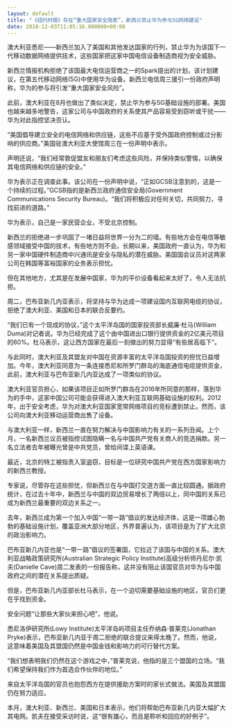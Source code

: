```yaml
---
layout: default
title: "《纽约时报》存在“重大国家安全隐患”，新西兰禁止华为参与5G网络建设"
date: 2018-12-03T11:05:16.000000+00:00
---
```


澳大利亚悉尼——新西兰加入了美国和其他发达国家的行列，禁止华为为该国下一代移动数据网络提供技术，这些国家把这家中国电信设备制造商视为安全威胁。


新西兰情报机构拒绝了该国最大电信运营商之一的Spark提出的计划，该计划建议，在第五代移动网络(5G)中使用华为设备。新西兰电信周三援引一份政府声明称，华为的参与将引发“重大国家安全风险”。


此前，澳大利亚在8月也做出了类似决定，禁止华为参与5G基础设施的部署。美国也越来越多地警告，这家公司与中国政府的关系使其产品容易受到窃听或干扰——华为对此指控坚决否认。


“美国倡导建立安全的电信网络和供应链，这些不应基于受外国政府控制或过分影响的供应商。”美国驻澳大利亚大使馆周三在一份声明中表示。


声明还说，“我们经常敦促盟友和朋友们考虑这些风险，并保持类似警惕，以确保其电信网络和供应链的安全。”


华为表示正在调查此事。该公司在一份声明中说，“正如GCSB注意到的，这是一个持续的过程。”GCSB指的是新西兰政府通信安全局(Government Communications Security Bureau)。“我们将积极应对任何关切，共同努力，寻找前进的道路。”


华为表示，自己是一家民营企业，不受北京控制。


新西兰的拒绝进一步巩固了一堵日益将世界一分为二的墙。有些地方会在电信等敏感领域接受中国的技术，有些地方则不会。长期以来，美国政府一直认为，华为和另一家中国硬件制造商中兴通讯是安全与隐私的潜在威胁。美国国会议员对这两家公司在韩国等富裕国家的业务表示担忧。


但在其他地方，尤其是在发展中国家，华为的平价设备看起来太好了，令人无法抗拒。


周二，巴布亚新几内亚表示，将坚持与华为达成一项建设国内互联网电缆的协议，拒绝了澳大利亚、美国和日本的联合反要约。


“我们已有一个现成的协议，”这个太平洋岛国的国家投资部长威廉·杜马(William Duma)对记者说。华为已经完成了这个由中国进出口银行提供资金的2亿美元项目的60%。杜马表示，这让西方国家在最后一刻做出的努力显得“有些居高临下”。


与此同时，澳大利亚及其盟友对中国在资源丰富的太平洋岛国投资的担忧日益增加。今年，澳大利亚同意为一条连接悉尼和所罗门群岛的海底通信电缆提供资金，此前，澳大利亚与巴布亚新几内亚达成了一项类似的协议。


澳大利亚官员担心，如果该项目正如所罗门群岛在2016年所同意的那样，落到华为的手中，这家中国公司可能会获得进入澳大利亚互联网基础设施的权利。2012年，出于安全考虑，华为对澳大利亚国家宽带网络项目的竞标遭到禁止。然而，该公司向澳大利亚移动运营商出售了设备。


与澳大利亚一样，新西兰一直在努力解决与中国影响力有关的一系列丑闻。上个月，一名新西兰议员被指控试图隐瞒一名与中国共产党有关商人的竞选捐款。另一名立法者去年被曝光曾是中共党员，曾给间谍上英语课。


最近，北京的特工被指责入室盗窃，目标是一位研究中国共产党在西方国家影响力的新西兰教授。


专家说，尽管存在这些担忧，但新西兰在与中国打交道方面一直比较圆通。据政府统计，在过去十年中，新西兰与中国的双边贸易增长了两倍以上，同中国的关系已成为新西兰最重要的双边关系之一。


去年，新西兰成为第一个加入中国“一带一路”倡议的发达经济体，这是一项雄心勃勃的基础设施计划，覆盖亚洲大部分地区，外界普遍认为，该项目是为了扩大北京的政治影响力。


巴布亚新几内亚也是“一带一路”倡议的签署国，它拉近了该国与中国的关系。澳大利亚战略政策研究所(Australian Strategic Policy Institute)高级分析师丹尼尔·凯夫(Danielle Cave)周二发表的一份报告称，这并没有阻止该国官员对华为与中国政府之间的潜在关系提出质疑。


但是，巴布亚新几内亚部长杜马表示，在一个迫切需要基础设施的地区，官员们更在乎找到资金。


安全问题“让那些大家伙来担心吧”，他说。


悉尼洛伊研究所(Lowy Institute)太平洋岛屿项目主任乔纳森·普莱克(Jonathan Pryke)表示，巴布亚新几内亚于周二拒绝的联合提议来得太晚了。然而，他说，这意味着美国及其盟国仍然是中国金钱和影响力的可行替代方案。


“我们想表明我们仍然在这个游戏之中，”普莱克说，他指的是三个盟国的立场。“我们希望保持我们作为首选合作伙伴的地位。”


来自太平洋岛国的官员也抱怨西方在提供援助方案时的家长式做法。美国及其盟国仍在努力适应。


本月，澳大利亚、新西兰、美国和日本表示，他们将帮助巴布亚新几内亚大幅扩大其电网。凯夫在接受采访时说，这“很有雄心，而且是聆听和回应的好例子”。

